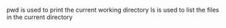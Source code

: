 pwd is used to print the current working directory
ls is used to list the files in the current directory
